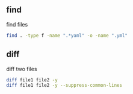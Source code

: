 ## find

find files

```bash
find . -type f -name ".*yaml" -o -name ".yml"
```

## diff

diff two files

```bash
diff file1 file2 -y
diff file1 file2 -y --suppress-common-lines
```
